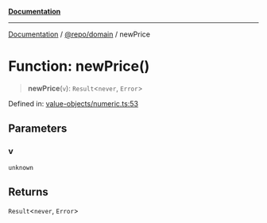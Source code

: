 [**Documentation**](../../../README.md)

***

[Documentation](../../../README.md) / [@repo/domain](../README.md) / newPrice

# Function: newPrice()

> **newPrice**(`v`): `Result`\<`never`, `Error`\>

Defined in: [value-objects/numeric.ts:53](https://github.com/o3osatoshi/experiment/blob/5bd7d1b2e07e346ab8abb44ddf7730e7fe84cf4f/packages/domain/src/value-objects/numeric.ts#L53)

## Parameters

### v

`unknown`

## Returns

`Result`\<`never`, `Error`\>
